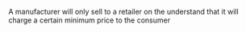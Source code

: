 A manufacturer will only sell to a retailer on the understand that it will charge a certain minimum price to the consumer
